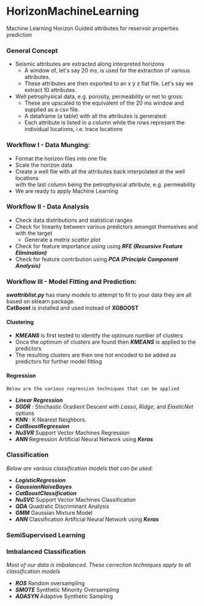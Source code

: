 # HorizonMachineLearning
Machine Learning Horizon Guided attributes for reservoir properties prediction

### General Concept
*  Seismic attributes are extracted along interpreted horizons
    * A window of, let's say 20 ms, is used for the extraction of various attributes. 
    * These attributes are then exported to an x y z flat file. Let's say we extract 10 attributes.
*  Well petrophysical data, e.g. porosity, permeability or net to gross:
    *  These are upscaled to the equivalent of the 20 ms window and supplied as a csv file.
    *  A dataframe (a table) with all the attributes is generated:
    *  Each attribute is listed in a column while the rows represent the individual locations, 
    i.e. trace locations
    
### Workflow I - Data Munging:
*  Format the horizon files into one file
*  Scale the horizon data
*  Create a well file with all the attributes back interpolated at the well locations   
with the last column being the petrophysical attribute, e.g. permeability
*  We are ready to apply Machine Learning

### Workflow II - Data Analysis
*  Check data distributions and statistical ranges
*  Check for linearity between various predictors amongst themselves and with the target
    *  Generate a *matrix scatter plot*
*  Check for feature importance using using *__RFE (Recursive Feature Elimination)__*
*  Check for feature contribution using *__PCA (Principle Component Analysis)__*

### Workflow III - Model Fitting and Prediction:
*__swattriblist.py__* has many models to attempt to fit to your data they are all based on sklearn package.  
**CatBoost** is installed and used instead of **XGBOOST**

####  Clustering  
*  *__KMEANS__* is first tested to identify the optimum number of clusters  
*  Once the optimum of clusters are found then *__KMEANS__* is applied to the predictors
*  The resulting clusters are then one hot encoded to be added as predictors for further model fitting
    
####  Regression
    Below are the various regression techniques that can be applied  
*  *__Linear Regression__*
*  *__SGDR__* : Stochastic Gradient Descent with *Lasso*, *Ridge*, and *ElasticNet* options
*  *__KNN__* : K Nearest Neighbors.   
*  *__CatBoostRegression__*      
*  *__NuSVR__*  Support Vector Machines Regression
*  *__ANN__*  Regression Artificial Neural Network using *__Keras__*

###  Classification
   _Below are various classification models that can be used:_
*  *__LogisticRegression__*
*  *__GaussianNaiveBayes__*
*  *__CatBoostClassification__*
*  *__NuSVC__*  Support Vector Machines Classification  
*  *__QDA__*   Quadratic Discriminant Analysis
*  *__GMM__*   Gaussian Mixture Model
*  *__ANN__*  Classification Artificial Neural Network using *__Keras__*

###  SemiSupervised Learning  

###  Imbalanced Classification  
_Most of our data is imbalanced. These correction techniques apply to all classification models_
*  *__ROS__*     Random oversampling
*  *__SMOTE__*   Synthetic Minority Oversampling
*  *__ADASYN__*  Adaptive Synthetic Sampling



